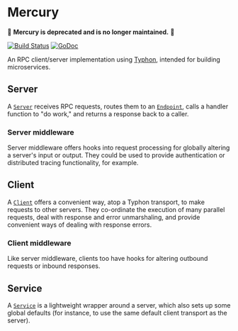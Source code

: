 # Mercury

🚨 **Mercury is deprecated and is no longer maintained.** 🚨

[![Build Status](https://travis-ci.org/mondough/mercury.svg?branch=master)](https://travis-ci.org/mondough/mercury)
[![GoDoc](https://godoc.org/github.com/mondough/mercury?status.svg)](https://godoc.org/github.com/mondough/mercury)

An RPC client/server implementation using [Typhon](https://github.com/mondough/typhon), intended for building microservices.

## Server

A [`Server`](http://godoc.org/github.com/mondough/mercury/server) receives RPC requests, routes them to an [`Endpoint`](http://godoc.org/github.com/mondough/mercury/server#Endpoint), calls a handler function to "do work," and returns a response back to a caller.

### Server middleware

Server middleware offers hooks into request processing for globally altering a server's input or output. They could be used to provide authentication or distributed tracing functionality, for example.

## Client

A [`Client`](http://godoc.org/github.com/mondough/mercury/client#Client) offers a convenient way, atop a Typhon transport, to make requests to other servers. They co-ordinate the execution of many parallel requests, deal with response and error unmarshaling, and provide convenient ways of dealing with response errors.

### Client middleware

Like server middleware, clients too have hooks for altering outbound requests or inbound responses.

## Service

A [`Service`](http://godoc.org/github.com/mondough/mercury/service#Service) is a lightweight wrapper around a server, which also sets up some global defaults (for instance, to use the same default client transport as the server).
